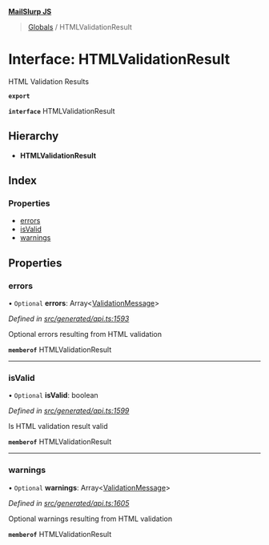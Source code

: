 **[MailSlurp JS](../README.md)**

> [Globals](../README.md) / HTMLValidationResult

# Interface: HTMLValidationResult

HTML Validation Results

**`export`** 

**`interface`** HTMLValidationResult

## Hierarchy

* **HTMLValidationResult**

## Index

### Properties

* [errors](htmlvalidationresult.md#errors)
* [isValid](htmlvalidationresult.md#isvalid)
* [warnings](htmlvalidationresult.md#warnings)

## Properties

### errors

• `Optional` **errors**: Array\<[ValidationMessage](validationmessage.md)>

*Defined in [src/generated/api.ts:1593](https://github.com/mailslurp/mailslurp-client/blob/8726614/src/generated/api.ts#L1593)*

Optional errors resulting from HTML validation

**`memberof`** HTMLValidationResult

___

### isValid

• `Optional` **isValid**: boolean

*Defined in [src/generated/api.ts:1599](https://github.com/mailslurp/mailslurp-client/blob/8726614/src/generated/api.ts#L1599)*

Is HTML validation result valid

**`memberof`** HTMLValidationResult

___

### warnings

• `Optional` **warnings**: Array\<[ValidationMessage](validationmessage.md)>

*Defined in [src/generated/api.ts:1605](https://github.com/mailslurp/mailslurp-client/blob/8726614/src/generated/api.ts#L1605)*

Optional warnings resulting from HTML validation

**`memberof`** HTMLValidationResult
